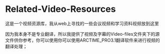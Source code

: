 # Related-Video-Resources
这是一个视频资源库，我从web上寻找的一些会议视频和学习资料视频放到这里

因为我本身不是专业翻译，所以我提供了视频及字幕的Video-files文件夹下的源文件供你参考，你可以使用你可以使用ARCTIME_PRO3.1翻译软件来进行视频的翻译处理；

